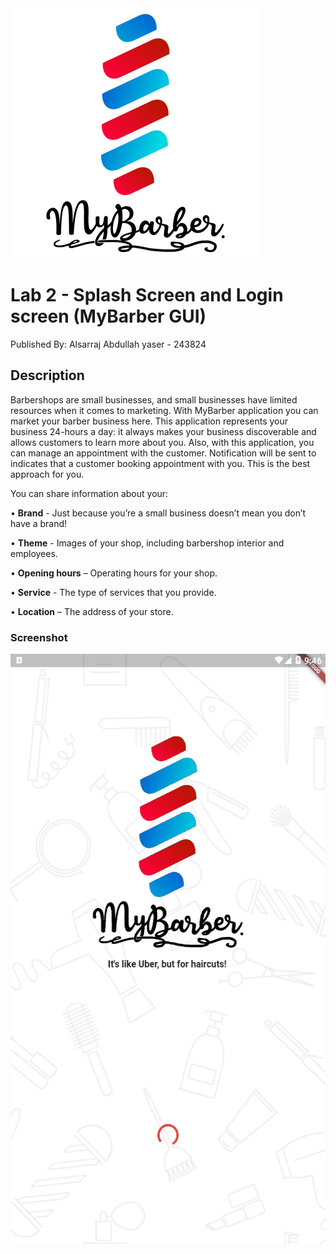 <img src="https://raw.githubusercontent.com/Alsarraj-Abdullah/Lab2_STIW2044/master/assets/logo.png" width="400" height="400">

# Lab 2 - Splash Screen and Login screen (MyBarber GUI)
Published By: Alsarraj Abdullah yaser - 243824

## Description
Barbershops are small businesses, and small businesses have limited resources when it comes to marketing. With MyBarber application you can market your barber business here. This application represents your business 24-hours a day: it always makes your business discoverable and allows customers to learn more about you. Also, with this application, you can manage an appointment with the customer. Notification will be sent to indicates that a customer booking appointment with you. This is the best approach for you.

You can share information about your:

•	**Brand** - Just because you’re a small business doesn’t mean you don’t have a brand!

•	**Theme** - Images of your shop, including barbershop interior and employees.

•	**Opening hours** – Operating hours for your shop.

•	**Service** - The type of services that you provide.

•	**Location** – The address of your store. 


### Screenshot

<img src="https://raw.githubusercontent.com/Alsarraj-Abdullah/Lab2_STIW2044/master/example.gif" width="530" height="945">
